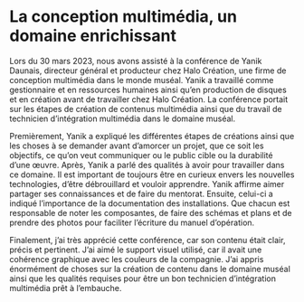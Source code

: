 # La conception multimédia, un domaine enrichissant  

Lors du 30 mars 2023, nous avons assisté à la conférence de Yanik Daunais, directeur général et producteur chez Halo Création, une firme de conception multimédia dans le monde muséal. Yanik a travaillé comme gestionnaire et en ressources humaines ainsi qu’en production de disques et en création avant de travailler chez Halo Création. La conférence portait sur les étapes de création de contenus multimédia ainsi que du travail de technicien d’intégration multimédia dans le domaine muséal.  

Premièrement, Yanik a expliqué les différentes étapes de créations ainsi que les choses à se demander avant d’amorcer un projet, que ce soit les objectifs, ce qu’on veut communiquer ou le public cible ou la durabilité d’une œuvre. Après, Yanik a parlé des qualités à avoir pour travailler dans ce domaine. Il est important de toujours être en curieux envers les nouvelles technologies, d’être débrouillard et vouloir apprendre. Yanik affirme aimer partager ses connaissances et de faire du mentorat. Ensuite, celui-ci a indiqué l’importance de la documentation des installations. Que chacun est responsable de noter les composantes, de faire des schémas et plans et de prendre des photos pour faciliter l’écriture du manuel d’opération. 

Finalement, j’ai très apprécié cette conférence, car son contenu était clair, précis et pertinent. J’ai aimé le support visuel utilisé, car il avait une cohérence graphique avec les couleurs de la compagnie. J’ai appris énormément de choses sur la création de contenu dans le domaine muséal ainsi que les qualités requises pour être un bon technicien d’intégration multimédia prêt à l’embauche. 
